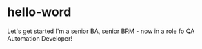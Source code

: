 # hello-word
Let's get started
I'm a senior BA, senior BRM - now in a role fo QA Automation Developer!
